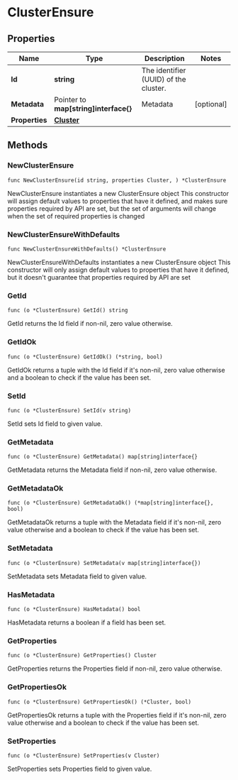 # ClusterEnsure

## Properties

|Name | Type | Description | Notes|
|------------ | ------------- | ------------- | -------------|
|**Id** | **string** | The identifier (UUID) of the cluster. | |
|**Metadata** | Pointer to **map[string]interface{}** | Metadata | [optional] |
|**Properties** | [**Cluster**](Cluster.md) |  | |

## Methods

### NewClusterEnsure

`func NewClusterEnsure(id string, properties Cluster, ) *ClusterEnsure`

NewClusterEnsure instantiates a new ClusterEnsure object
This constructor will assign default values to properties that have it defined,
and makes sure properties required by API are set, but the set of arguments
will change when the set of required properties is changed

### NewClusterEnsureWithDefaults

`func NewClusterEnsureWithDefaults() *ClusterEnsure`

NewClusterEnsureWithDefaults instantiates a new ClusterEnsure object
This constructor will only assign default values to properties that have it defined,
but it doesn't guarantee that properties required by API are set

### GetId

`func (o *ClusterEnsure) GetId() string`

GetId returns the Id field if non-nil, zero value otherwise.

### GetIdOk

`func (o *ClusterEnsure) GetIdOk() (*string, bool)`

GetIdOk returns a tuple with the Id field if it's non-nil, zero value otherwise
and a boolean to check if the value has been set.

### SetId

`func (o *ClusterEnsure) SetId(v string)`

SetId sets Id field to given value.


### GetMetadata

`func (o *ClusterEnsure) GetMetadata() map[string]interface{}`

GetMetadata returns the Metadata field if non-nil, zero value otherwise.

### GetMetadataOk

`func (o *ClusterEnsure) GetMetadataOk() (*map[string]interface{}, bool)`

GetMetadataOk returns a tuple with the Metadata field if it's non-nil, zero value otherwise
and a boolean to check if the value has been set.

### SetMetadata

`func (o *ClusterEnsure) SetMetadata(v map[string]interface{})`

SetMetadata sets Metadata field to given value.

### HasMetadata

`func (o *ClusterEnsure) HasMetadata() bool`

HasMetadata returns a boolean if a field has been set.

### GetProperties

`func (o *ClusterEnsure) GetProperties() Cluster`

GetProperties returns the Properties field if non-nil, zero value otherwise.

### GetPropertiesOk

`func (o *ClusterEnsure) GetPropertiesOk() (*Cluster, bool)`

GetPropertiesOk returns a tuple with the Properties field if it's non-nil, zero value otherwise
and a boolean to check if the value has been set.

### SetProperties

`func (o *ClusterEnsure) SetProperties(v Cluster)`

SetProperties sets Properties field to given value.



